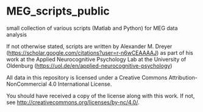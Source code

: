 # MEG_scripts_public

small collection of various scripts (Matlab and Python) for MEG data analysis

If not otherwise stated, scripts are written by
Alexander M. Dreyer (https://scholar.google.com/citations?user=r-n6wCEAAAAJ)
as part of his work at the Applied Neurocognitive Psychology Lab at the University of Oldenburg (https://uol.de/en/applied-neurocognitive-psychology) 


All data in this repository is licensed under a Creative Commons Attribution-NonCommercial 4.0 International License.

You should have received a copy of the license along with this work. If not, see http://creativecommons.org/licenses/by-nc/4.0/.
